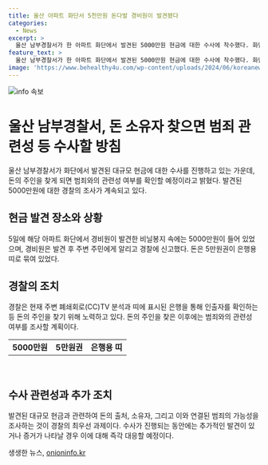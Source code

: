 ```yaml
---
title: 울산 아파트 화단서 5천만원 돈다발 경비원이 발견됐다
categories:
  - News
excerpt: >
  울산 남부경찰서가 한 아파트 화단에서 발견된 5000만원 현금에 대한 수사에 착수했다. 화단에 놓인 비닐봉지 속 돈다발은 5만원권으로 묶여 있었고, 경비원의 발견으로 경찰에 신고되었다. 경찰은 CC TV 분석과 은행 인출기록을 통해 돈 주인을 찾을 계획이며, 주인을 발견하면 범죄 관련성 여부를 조사할 예정이다. (150자)
feature_text: >
  울산 남부경찰서가 한 아파트 화단에서 발견된 5000만원 현금에 대한 수사에 착수했다. 화단에 놓인 비닐봉지 속 돈다발은 5만원권으로 묶여 있었고, 경비원의 발견으로 경찰에 신고되었다. 경찰은 CC TV 분석과 은행 인출기록을 통해 돈 주인을 찾을 계획이며, 주인을 발견하면 범죄 관련성 여부를 조사할 예정이다. (150자)
image: 'https://www.behealthy4u.com/wp-content/uploads/2024/06/koreanews.jpg'
---
```


<p><img src="https://www.behealthy4u.com/wp-content/uploads/2024/06/koreanews.jpg" alt="info 속보" /></p>

<h1 data-ke-size="size26">울산 남부경찰서, 돈 소유자 찾으면 범죄 관련성 등 수사할 방침</h1>

<p data-ke-size="size16">울산 남부경찰서가 화단에서 발견된 대규모 현금에 대한 수사를 진행하고 있는 가운데, 돈의 주인을 찾게 되면 범죄와의 관련성 여부를 확인할 예정이라고 밝혔다. 발견된 5000만원에 대한 경찰의 조사가 계속되고 있다.</p>

<h2 data-ke-size="size24">현금 발견 장소와 상황</h2>

<p data-ke-size="size16">5일에 해당 아파트 화단에서 경비원이 발견한 비닐봉지 속에는 5000만원이 들어 있었으며, 경비원은 발견 후 주변 주민에게 알리고 경찰에 신고했다. 돈은 5만원권이 은행용 띠로 묶여 있었다.</p>

<h2 data-ke-size="size24">경찰의 조치</h2>

<p data-ke-size="size16">경찰은 현재 주변 폐쇄회로(CC)TV 분석과 띠에 표시된 은행을 통해 인출자를 확인하는 등 돈의 주인을 찾기 위해 노력하고 있다. 돈의 주인을 찾은 이후에는 범죄와의 관련성 여부를 조사할 계획이다.</p>

<table>
    <tr>
        <td style="text-align: center; height: 17px;"><b>5000만원</b></td>
        <td style="text-align: center; height: 17px;"><b>5만원권</b></td>
        <td style="text-align: center; height: 17px;"><b>은행용 띠</b></td>
    </tr>
</table>

<p data-ke-size="size16">&nbsp;</p>

<h2 data-ke-size="size24">수사 관련성과 추가 조치</h2>

<p data-ke-size="size16">발견된 대규모 현금과 관련하여 돈의 출처, 소유자, 그리고 이와 연결된 범죄의 가능성을 조사하는 것이 경찰의 최우선 과제이다. 수사가 진행되는 동안에는 추가적인 발견이 있거나 증거가 나타날 경우 이에 대해 즉각 대응할 예정이다.</p>
생생한 뉴스, <a href="https://onioninfo.kr" rel="dofollow">onioninfo.kr</a>


